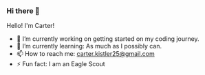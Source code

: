 ### Hi there 👋

<!--
**CKistler25/CKistler25** is a ✨ _special_ ✨ repository because its `README.md` (this file) appears on your GitHub profile.

Here are some ideas to get you started:
-->

Hello! I'm Carter!

- 🔭 I’m currently working on getting started on my coding journey. 
- 🌱 I’m currently learning: As much as I possibly can. 
- 📫 How to reach me: carter.kistler25@gmail.com
- ⚡ Fun fact: I am an Eagle Scout 

